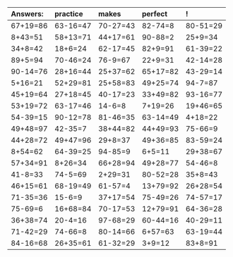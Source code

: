 | Answers: | practice | makes | perfect | ! |
| :--- | :--- | :--- | :--- | :--- |
| 67+19=86 | 63-16=47 | 70-27=43 | 82-74=8 | 80-51=29 | 
| 8+43=51 | 58+13=71 | 44+17=61 | 90-88=2 | 25+9=34 | 
| 34+8=42 | 18+6=24 | 62-17=45 | 82+9=91 | 61-39=22 | 
| 89+5=94 | 70-46=24 | 76-9=67 | 22+9=31 | 42-14=28 | 
| 90-14=76 | 28+16=44 | 25+37=62 | 65+17=82 | 43-29=14 | 
| 5+16=21 | 52+29=81 | 25+58=83 | 49+25=74 | 94-7=87 | 
| 45+19=64 | 27+18=45 | 40-17=23 | 33+49=82 | 93-16=77 | 
| 53+19=72 | 63-17=46 | 14-6=8 | 7+19=26 | 19+46=65 | 
| 54-39=15 | 90-12=78 | 81-46=35 | 63-14=49 | 4+18=22 | 
| 49+48=97 | 42-35=7 | 38+44=82 | 44+49=93 | 75-66=9 | 
| 44+28=72 | 49+47=96 | 29+8=37 | 49+36=85 | 83-59=24 | 
| 8+54=62 | 64-39=25 | 94-85=9 | 6+5=11 | 29+38=67 | 
| 57+34=91 | 8+26=34 | 66+28=94 | 49+28=77 | 54-46=8 | 
| 41-8=33 | 74-5=69 | 2+29=31 | 80-52=28 | 35+8=43 | 
| 46+15=61 | 68-19=49 | 61-57=4 | 13+79=92 | 26+28=54 | 
| 71-35=36 | 15-6=9 | 37+17=54 | 75-49=26 | 74-57=17 | 
| 75-69=6 | 16+68=84 | 70-17=53 | 12+79=91 | 64-36=28 | 
| 36+38=74 | 20-4=16 | 97-68=29 | 60-44=16 | 40-29=11 | 
| 71-42=29 | 74-66=8 | 80-14=66 | 6+57=63 | 63-19=44 | 
| 84-16=68 | 26+35=61 | 61-32=29 | 3+9=12 | 83+8=91 | 
